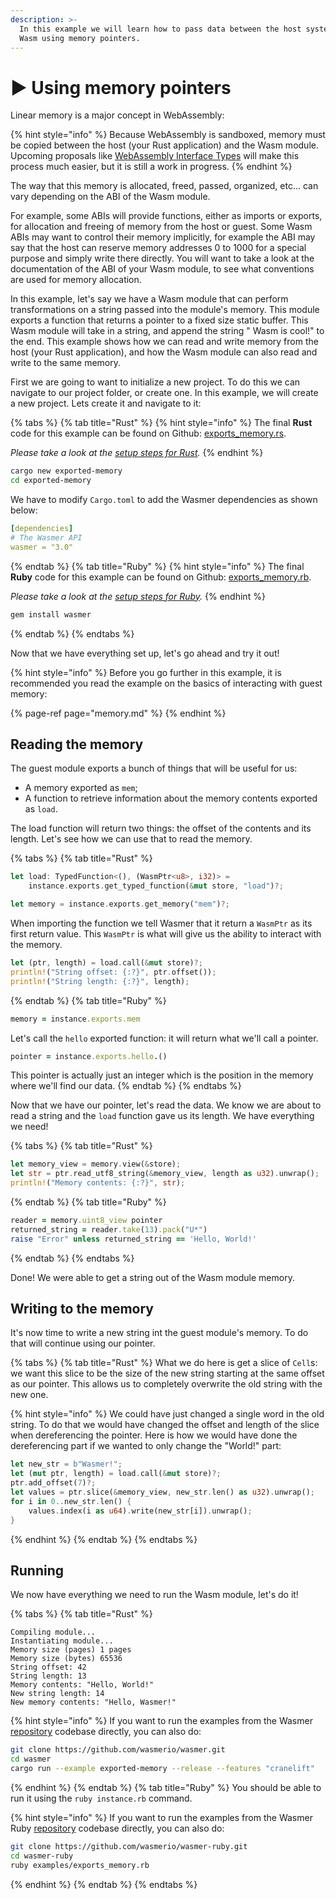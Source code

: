 ```yaml
---
description: >-
  In this example we will learn how to pass data between the host system and
  Wasm using memory pointers.
---
```


# ► Using memory pointers

Linear memory is a major concept in WebAssembly:

{% hint style="info" %}
Because WebAssembly is sandboxed, memory must be copied between the host \(your Rust application\) and the Wasm module. Upcoming proposals like [WebAssembly Interface Types](https://github.com/WebAssembly/interface-types/blob/master/proposals/interface-types/Explainer.md) will make this process much easier, but it is still a work in progress.
{% endhint %}

The way that this memory is allocated, freed, passed, organized, etc... can vary depending on the ABI of the Wasm module.

For example, some ABIs will provide functions, either as imports or exports, for allocation and freeing of memory from the host or guest. Some Wasm ABIs may want to control their memory implicitly, for example the ABI may say that the host can reserve memory addresses 0 to 1000 for a special purpose and simply write there directly. You will want to take a look at the documentation of the ABI of your Wasm module, to see what conventions are used for memory allocation.

In this example, let's say we have a Wasm module that can perform transformations on a string passed into the module's memory. This module exports a function that returns a pointer to a fixed size static buffer. This Wasm module will take in a string, and append the string " Wasm is cool!" to the end. This example shows how we can read and write memory from the host \(your Rust application\), and how the Wasm module can also read and write to the same memory.

First we are going to want to initialize a new project. To do this we can navigate to our project folder, or create one. In this example, we will create a new project. Lets create it and navigate to it:

{% tabs %}
{% tab title="Rust" %}
{% hint style="info" %}
The final **Rust** code for this example can be found on Github: [exports_memory.rs](https://github.com/wasmerio/wasmer/blob/master/examples/exports_memory.rs).

_Please take a look at the_ [_setup steps for Rust_](../rust/setup.md)_._
{% endhint %}

```bash
cargo new exported-memory
cd exported-memory
```

We have to modify `Cargo.toml` to add the Wasmer dependencies as shown below:

```yaml
[dependencies]
# The Wasmer API
wasmer = "3.0"
```
{% endtab %}
{% tab title="Ruby" %}
{% hint style="info" %}
The final **Ruby** code for this example can be found on Github: [exports_memory.rb](https://github.com/wasmerio/wasmer-ruby/blob/master/examples/exports_memory.rb).

_Please take a look at the_ [_setup steps for Ruby_](../ruby/setup.md)_._
{% endhint %}

```bash
gem install wasmer
```
{% endtab %}
{% endtabs %}

Now that we have everything set up, let's go ahead and try it out!

{% hint style="info" %}
Before you go further in this example, it is recommended you read the example on the basics of interacting with guest memory:

{% page-ref page="memory.md" %}
{% endhint %}

## Reading the memory

The guest module exports a bunch of things that will be useful for us:

* A memory exported as `mem`;
* A function to retrieve information about the memory contents exported as `load`.

The load function will return two things: the offset of the contents and its length. Let's see how we can use that to read the memory.

{% tabs %}
{% tab title="Rust" %}
```rust
let load: TypedFunction<(), (WasmPtr<u8>, i32)> =
    instance.exports.get_typed_function(&mut store, "load")?;

let memory = instance.exports.get_memory("mem")?;
```

When importing the function we tell Wasmer that it return a `WasmPtr` as its first return value. This `WasmPtr` is what will give us the ability to interact with the memory.

```rust
let (ptr, length) = load.call(&mut store)?;
println!("String offset: {:?}", ptr.offset());
println!("String length: {:?}", length);
```
{% endtab %}
{% tab title="Ruby" %}
```ruby
memory = instance.exports.mem
```

Let's call the `hello` exported function: it will return what we'll call a pointer.

```ruby
pointer = instance.exports.hello.()
```

This pointer is actually just an integer which is the position in the memory where we'll find our data.
{% endtab %}
{% endtabs %}

Now that we have our pointer, let's read the data. We know we are about to read a string and the `load` function gave us its length. We have everything we need!

{% tabs %}
{% tab title="Rust" %}
```rust
let memory_view = memory.view(&store);
let str = ptr.read_utf8_string(&memory_view, length as u32).unwrap();
println!("Memory contents: {:?}", str);
```
{% endtab %}
{% tab title="Ruby" %}
```ruby
reader = memory.uint8_view pointer
returned_string = reader.take(13).pack("U*")
raise "Error" unless returned_string == 'Hello, World!'
```
{% endtab %}
{% endtabs %}

Done! We were able to get a string out of the Wasm module memory.

## Writing to the memory

It's now time to write a new string int the guest module's memory. To do that will continue using our pointer.

{% tabs %}
{% tab title="Rust" %}
What we do here is get a slice of `Cell`s: we want this slice to be the size of the new string starting at the same offset as our pointer. This allows us to completely overwrite the old string with the new one.

{% hint style="info" %}
We could have just changed a single word in the old string. To do that we would have changed the offset and length of the slice when dereferencing the pointer. Here is how we would have done the dereferencing part if we wanted to only change the "World!" part:

```rust
let new_str = b"Wasmer!";
let (mut ptr, length) = load.call(&mut store)?;
ptr.add_offset(7)?;
let values = ptr.slice(&memory_view, new_str.len() as u32).unwrap();
for i in 0..new_str.len() {
    values.index(i as u64).write(new_str[i]).unwrap();
}
```
{% endhint %}
{% endtab %}
{% endtabs %}

## Running

We now have everything we need to run the Wasm module, let's do it!

{% tabs %}
{% tab title="Rust" %}
```text
Compiling module...
Instantiating module...
Memory size (pages) 1 pages
Memory size (bytes) 65536
String offset: 42
String length: 13
Memory contents: "Hello, World!"
New string length: 14
New memory contents: "Hello, Wasmer!"
```

{% hint style="info" %}
If you want to run the examples from the Wasmer [repository](https://github.com/wasmerio/wasmer/) codebase directly, you can also do:

```bash
git clone https://github.com/wasmerio/wasmer.git
cd wasmer
cargo run --example exported-memory --release --features "cranelift"
```
{% endhint %}
{% endtab %}
{% tab title="Ruby" %}
You should be able to run it using the `ruby instance.rb` command.

{% hint style="info" %}
If you want to run the examples from the Wasmer Ruby [repository](https://github.com/wasmerio/wasmer-ruby/) codebase directly, you can also do:

```bash
git clone https://github.com/wasmerio/wasmer-ruby.git
cd wasmer-ruby
ruby examples/exports_memory.rb
```
{% endhint %}
{% endtab %}
{% endtabs %}

